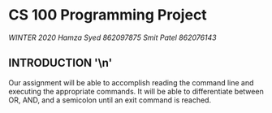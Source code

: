 # CS 100 Programming Project

*WINTER 2020*
*Hamza Syed 862097875*
*Smit Patel 862076143*

## INTRODUCTION '\n'
  Our assignment will be able to accomplish reading the command line and executing the appropriate commands. It will be able
  to differentiate between OR, AND, and a semicolon until an exit command is reached. 
